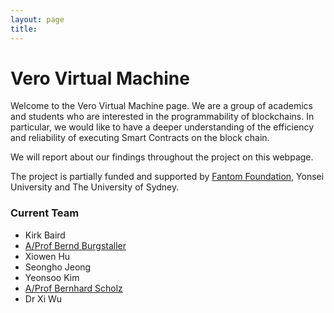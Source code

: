 ```yaml
---
layout: page
title:
---
```


# Vero Virtual Machine


Welcome to the Vero Virtual Machine page. We are a group of academics and students who are interested in the programmability of blockchains. In particular, we would like to have a deeper understanding of the efficiency and reliability of executing Smart Contracts on the block chain. 

We will report about our findings throughout the project on this webpage. 

The project is partially funded and supported by [Fantom Foundation](https://fantom.foundation), Yonsei University and The University of Sydney.

### Current Team

- Kirk Baird
- [A/Prof Bernd Burgstaller](https://elc.yonsei.ac.kr/people.htm)
- Xiowen Hu
- Seongho Jeong
- Yeonsoo Kim
- [A/Prof Bernhard Scholz](http://b-scholz.github.io)
- Dr Xi Wu
